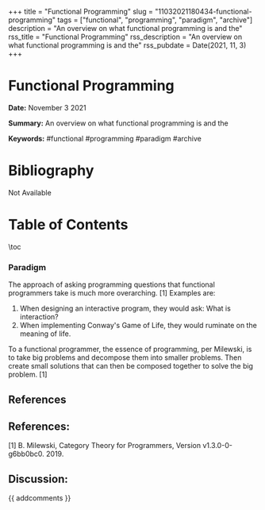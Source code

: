 +++
title = "Functional Programming"
slug = "11032021180434-functional-programming"
tags = ["functional", "programming", "paradigm", "archive"]
description = "An overview on what functional programming is and the"
rss_title = "Functional Programming"
rss_description = "An overview on what functional programming is and the"
rss_pubdate = Date(2021, 11, 3)
+++



Functional Programming
=========

**Date:** November 3 2021

**Summary:** An overview on what functional programming is and the

**Keywords:** #functional #programming #paradigm #archive

Bibliography
==========

Not Available

Table of Contents
=========

\toc

### Paradigm

The approach of asking programming questions that functional programmers take is much more overarching. [1] Examples are:

1. When designing an interactive program, they would ask: What is interaction?
2. When implementing Conway's Game of Life, they would ruminate on the meaning of life.

To a functional programmer, the essence of programming, per Milewski, is to take big problems and decompose them into smaller problems. Then create small solutions that can then be composed together to solve the big problem. [1]

## References

## References:

[1] B. Milewski, Category Theory for Programmers, Version v1.3.0-0-g6bb0bc0. 2019.
## Discussion: 

{{ addcomments }}
